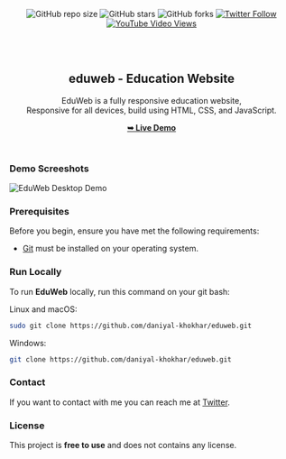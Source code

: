 <div align="center">
  
  ![GitHub repo size](https://img.shields.io/github/repo-size/daniyal-khokhar/eduweb)
  ![GitHub stars](https://img.shields.io/github/stars/daniyal-khokhar/eduweb?style=social)
  ![GitHub forks](https://img.shields.io/github/forks/daniyal-khokhar/eduweb?style=social)
[![Twitter Follow](https://img.shields.io/twitter/follow/daniyal-khokhar?style=social)](https://twitter.com/intent/follow?screen_name=daniyal-khokhar_)
  [![YouTube Video Views](https://img.shields.io/youtube/views/x26bQPxcFX4?style=social)](https://youtu.be/x26bQPxcFX4)

  <br />
  <br />

  <h2 align="center">eduweb - Education Website</h2>

  EduWeb is a fully responsive education website, <br />Responsive for all devices, build using HTML, CSS, and JavaScript.

  <a href="https://daniyal-khokhar.github.io/eduweb/"><strong>➥ Live Demo</strong></a>

</div>

<br />

### Demo Screeshots

![EduWeb Desktop Demo](./readme-images/desktop.png "Desktop Demo")

### Prerequisites

Before you begin, ensure you have met the following requirements:

* [Git](https://git-scm.com/downloads "Download Git") must be installed on your operating system.

### Run Locally

To run **EduWeb** locally, run this command on your git bash:

Linux and macOS:

```bash
sudo git clone https://github.com/daniyal-khokhar/eduweb.git
```

Windows:

```bash
git clone https://github.com/daniyal-khokhar/eduweb.git
```

### Contact

If you want to contact with me you can reach me at [Twitter](https://www.twitter.com/daniyal-khokhar).

### License

This project is **free to use** and does not contains any license.
